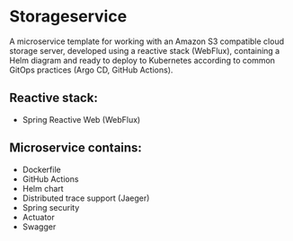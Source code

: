 # Storageservice

A microservice template for working with an Amazon S3 compatible cloud storage server, developed using a reactive stack (WebFlux), containing a Helm diagram and ready to deploy to Kubernetes according to common GitOps practices (Argo CD, GitHub Actions).

Reactive stack:
-
- Spring Reactive Web (WebFlux)

Microservice contains:
-
- Dockerfile
- GitHub Actions
- Helm chart
- Distributed trace support (Jaeger)
- Spring security
- Actuator
- Swagger
